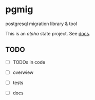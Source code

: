 # pgmig
postgresql migration library &amp; tool

This is an *alpha* state project. See [docs](https://pgmig.github.io/).

## TODO

* [ ] TODOs in code
* [ ] overwiew
* [ ] tests
* [ ] docs

